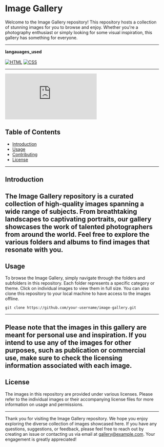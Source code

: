 <h1>Image Gallery</h1>
Welcome to the Image Gallery repository! This repository hosts a collection of stunning images for you to browse and enjoy. Whether you're a photography enthusiast or simply looking for some visual inspiration, this gallery has something for everyone.

---
 **langauages_used**</br> </br> 
[![HTML](https://img.shields.io/badge/HTML-5-E34F26?style=for-the-badge&logo=html5&logoColor=orange)](https://developer.mozilla.org/en-US/docs/Web/HTML)
[![CSS](https://img.shields.io/badge/CSS-3-1572B6?style=for-the-badge&logo=css3&logoColor=blue)](https://developer.mozilla.org/en-US/docs/Web/CSS)

---
![Website screenshot](https://raw.githack.com/sArtHak03804/image-gallery1/main/index.html)
## Table of Contents

- [Introduction](#introduction)
- [Usage](#usage)
- [Contributing](#contributing)
- [License](#license)
---
## Introduction

The Image Gallery repository is a curated collection of high-quality images spanning a wide range of subjects. From breathtaking landscapes to captivating portraits, our gallery showcases the work of talented photographers from around the world. Feel free to explore the various folders and albums to find images that resonate with you.
---
## Usage

To browse the Image Gallery, simply navigate through the folders and subfolders in this repository. Each folder represents a specific category or theme. Click on individual images to view them in full size. You can also clone this repository to your local machine to have access to the images offline.

```
git clone https://github.com/your-username/image-gallery.git
```
---
Please note that the images in this gallery are meant for personal use and inspiration. If you intend to use any of the images for other purposes, such as publication or commercial use, make sure to check the licensing information associated with each image.
---
## License

The images in this repository are provided under various licenses. Please refer to the individual images or their accompanying license files for more information on usage and permissions.

---

Thank you for visiting the Image Gallery repository. We hope you enjoy exploring the diverse collection of images showcased here. If you have any questions, suggestions, or feedback, please feel free to reach out by creating an issue or contacting us via email at gallery@example.com. Your engagement is greatly appreciated!
